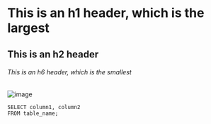 # This is an h1 header, which is the largest
## This is an h2 header
###### This is an h6 header, which is the smallest
![image](https://media.giphy.com/media/YbS3KkZSFGUkB4XO1X/giphy.gif)
```
SELECT column1, column2
FROM table_name;
```
